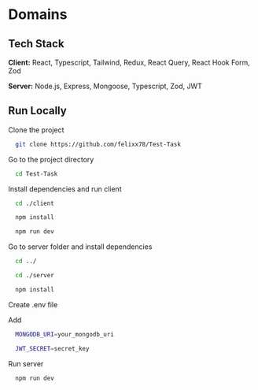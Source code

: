 # Domains

## Tech Stack

**Client:** React, Typescript, Tailwind, Redux, React Query, React Hook Form, Zod

**Server:** Node.js, Express, Mongoose, Typescript, Zod, JWT 

## Run Locally

Clone the project

```bash
  git clone https://github.com/felixx78/Test-Task
```

Go to the project directory

```bash
  cd Test-Task
```

Install dependencies and run client

```bash
  cd ./client
```

```bash
  npm install
```

```bash
  npm run dev
```

Go to server folder and install dependencies

```bash
  cd ../
```

```bash
  cd ./server
```

```bash
  npm install
```

Create .env file

Add

```bash
  MONGODB_URI=your_mongodb_uri
```

```bash
  JWT_SECRET=secret_key
```

Run server

```bash
  npm run dev
```
